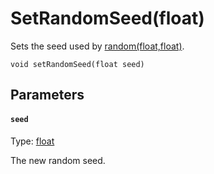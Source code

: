 

# SetRandomSeed(float)

Sets the seed used by [random(float,float)](/MdDocs/Functions/Random.float.float.md).

```
void setRandomSeed(float seed)
```

## Parameters

#### `seed`
Type: [float](/MdDocs/Types/Float.md)

The new random seed.


